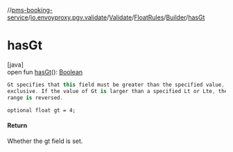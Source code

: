 //[pms-booking-service](../../../../../index.md)/[io.envoyproxy.pgv.validate](../../../index.md)/[Validate](../../index.md)/[FloatRules](../index.md)/[Builder](index.md)/[hasGt](has-gt.md)

# hasGt

[java]\
open fun [hasGt](has-gt.md)(): [Boolean](https://kotlinlang.org/api/core/kotlin-stdlib/kotlin/-boolean/index.html)

```kotlin
Gt specifies that this field must be greater than the specified value,
exclusive. If the value of Gt is larger than a specified Lt or Lte, the
range is reversed.

```
`optional float gt = 4;`

#### Return

Whether the gt field is set.